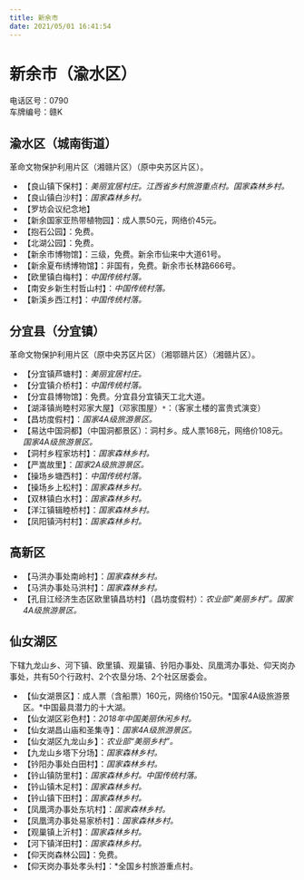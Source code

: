 ```yaml
---
title: 新余市  
date: 2021/05/01 16:41:54  
---
```

  
# 新余市（渝水区）  
电话区号：0790  
车牌编号：赣K  

## 渝水区（城南街道）  
革命文物保护利用片区（湘赣片区）（原中央苏区片区）。  
* 【良山镇下保村】：*美丽宜居村庄。江西省乡村旅游重点村。国家森林乡村。*  
* 【良山镇白沙村】：*国家森林乡村。*  
* 【罗坊会议纪念地】  
* 【新余国家亚热带植物园】：成人票50元，网络价45元。  
* 【抱石公园】：免费。  
* 【北湖公园】：免费。  
* 【新余市博物馆】：三级，免费。新余市仙来中大道61号。  
* 【新余夏布绣博物馆】：非国有，免费。新余市长林路666号。  
* 【欧里镇白梅村】：*中国传统村落。*  
* 【南安乡新生村哲山村】：*中国传统村落。*  
* 【新溪乡西江村】：*中国传统村落。*  

## 分宜县（分宜镇）  
革命文物保护利用片区（原中央苏区片区）（湘鄂赣片区）（湘赣片区）。  
* 【分宜镇芦塘村】：*美丽宜居村庄。*  
* 【分宜镇介桥村】：*中国传统村落。*  
* 【分宜县博物馆】：免费。分宜县分宜镇天工北大道。  
* 【湖泽镇尚睦村邓家大屋】（邓家围屋）`*`：（客家土楼的富贵式演变）  
* 【昌坊度假村】：*国家4A级旅游景区。*  
* 【易达中国洞都】（中国洞都景区）：洞村乡。成人票168元，网络价108元。*国家4A级旅游景区。*  
* 【洞村乡程家坊村】：*国家森林乡村。*  
* 【严嵩故里】：*国家2A级旅游景区。*  
* 【操场乡塘西村】：*中国传统村落。*  
* 【操场乡上松村】：*国家森林乡村。*  
* 【双林镇白水村】：*国家森林乡村。*  
* 【洋江镇辑睦桥村】：*国家森林乡村。*  
* 【凤阳镇沔村村】：*国家森林乡村。*  

## 高新区  
* 【马洪办事处南岭村】：*国家森林乡村。*  
* 【马洪办事处马洪村】：*国家森林乡村。*  
* 【孔目江经济生态区欧里镇昌坊村】（昌坊度假村）：*农业部“美丽乡村”。国家4A级旅游景区。*  

## 仙女湖区  
下辖九龙山乡、河下镇、欧里镇、观巢镇、钤阳办事处、凤凰湾办事处、仰天岗办事处，共有50个行政村、2个农垦分场、2个社区居委会。  
* 【仙女湖景区】：成人票（含船票）160元，网络价150元。*国家4A级旅游景区。*中国最具潜力的十大湖。  
* 【仙女湖区彩色村】：*2018年中国美丽休闲乡村。*  
* 【仙女湖昌山庙和圣集寺】：*国家4A级旅游景区。*  
* 【仙女湖区九龙山乡】：*农业部“美丽乡村”。*  
* 【九龙山乡塔下分场】：*国家森林乡村。*  
* 【钤阳办事处白田村】：*国家森林乡村。*  
* 【钤山镇防里村】：*国家森林乡村。中国传统村落。*  
* 【钤山镇木足村】：*国家森林乡村。*  
* 【钤山镇下田村】：*国家森林乡村。*  
* 【凤凰湾办事处东坑村】：*国家森林乡村。*  
* 【凤凰湾办事处易家桥村】：*国家森林乡村。*  
* 【观巢镇上沂村】：*国家森林乡村。*  
* 【河下镇洋田村】：*国家森林乡村。*  
* 【仰天岗森林公园】：免费。  
* 【仰天岗办事处孝头村】：*全国乡村旅游重点村。